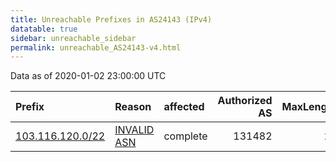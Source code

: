 ```yaml
---
title: Unreachable Prefixes in AS24143 (IPv4)
datatable: true
sidebar: unreachable_sidebar
permalink: unreachable_AS24143-v4.html
---
```


Data as of 2020-01-02 23:00:00 UTC


<div class="datatable-begin"></div>

| Prefix                                                     | Reason                                                                                                  | affected   |   Authorized AS |   MaxLength | Anchor                                       |   unreachable /24s |
|:-----------------------------------------------------------|:--------------------------------------------------------------------------------------------------------|:-----------|----------------:|------------:|:---------------------------------------------|-------------------:|
| [103.116.120.0/22](https://stat.ripe.net/103.116.120.0/22) | [INVALID ASN](https://rpki-validator.ripe.net/announcement-preview?asn=AS24143&prefix=103.116.120.0/22) | complete   |          131482 |          24 | [APNIC](unreachable_APNIC_RPKI_Root-v4.html) |                  4 |

<div class="datatable-end"></div>